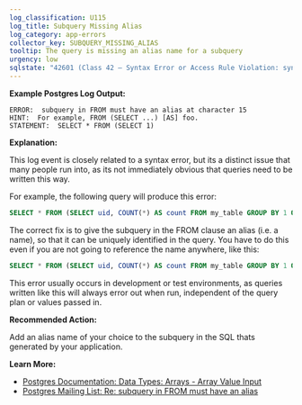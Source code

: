```yaml
---
log_classification: U115
log_title: Subquery Missing Alias
log_category: app-errors
collector_key: SUBQUERY_MISSING_ALIAS
tooltip: The query is missing an alias name for a subquery
urgency: low
sqlstate: "42601 (Class 42 — Syntax Error or Access Rule Violation: syntax_error)"
---
```


**Example Postgres Log Output:**

```
ERROR:  subquery in FROM must have an alias at character 15
HINT:  For example, FROM (SELECT ...) [AS] foo.
STATEMENT:  SELECT * FROM (SELECT 1)
```

**Explanation:**

This log event is closely related to a syntax error, but its a distinct issue
that many people run into, as its not immediately obvious that queries need to
be written this way.

For example, the following query will produce this error:

```sql
SELECT * FROM (SELECT uid, COUNT(*) AS count FROM my_table GROUP BY 1 ORDER BY 2) LIMIT 1;
```

The correct fix is to give the subquery in the FROM clause an alias (i.e. a name),
so that it can be uniquely identified in the query. You have to do this even if you
are not going to reference the name anywhere, like this:

```sql
SELECT * FROM (SELECT uid, COUNT(*) AS count FROM my_table GROUP BY 1 ORDER BY 2) AS x LIMIT 1;
```

This error usually occurs in development or test environments, as queries written
like this will always error out when run, independent of the query plan or values passed in.

**Recommended Action:**

Add an alias name of your choice to the subquery in the SQL thats generated by your application.

**Learn More:**

* [Postgres Documentation: Data Types: Arrays - Array Value Input](https://www.postgresql.org/docs/current/static/arrays.html#ARRAYS-INPUT)
* [Postgres Mailing List: Re: subquery in FROM must have an alias](https://www.postgresql.org/message-id/20080928071213.G14875%40megazone.bigpanda.com)

